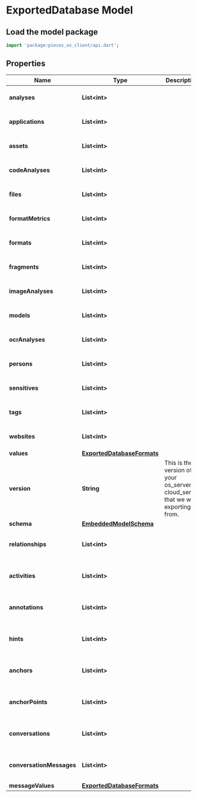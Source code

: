 # ExportedDatabase Model

## Load the model package
```dart
import 'package:pieces_os_client/api.dart';
```

## Properties
Name | Type | Description | Notes
------------ | ------------- | ------------- | -------------
**analyses** | **List\<int\>** |  | [default to const []]
**applications** | **List\<int\>** |  | [default to const []]
**assets** | **List\<int\>** |  | [default to const []]
**codeAnalyses** | **List\<int\>** |  | [default to const []]
**files** | **List\<int\>** |  | [default to const []]
**formatMetrics** | **List\<int\>** |  | [default to const []]
**formats** | **List\<int\>** |  | [default to const []]
**fragments** | **List\<int\>** |  | [default to const []]
**imageAnalyses** | **List\<int\>** |  | [default to const []]
**models** | **List\<int\>** |  | [default to const []]
**ocrAnalyses** | **List\<int\>** |  | [default to const []]
**persons** | **List\<int\>** |  | [default to const []]
**sensitives** | **List\<int\>** |  | [default to const []]
**tags** | **List\<int\>** |  | [default to const []]
**websites** | **List\<int\>** |  | [default to const []]
**values** | [**ExportedDatabaseFormats**](ExportedDatabaseFormats) |  | 
**version** | **String** | This is the version of your os_server or cloud_server that we we exporting from. | 
**schema** | [**EmbeddedModelSchema**](EmbeddedModelSchema) |  | [optional] 
**relationships** | **List\<int\>** |  | [optional] [default to const []]
**activities** | **List\<int\>** |  | [optional] [default to const []]
**annotations** | **List\<int\>** |  | [optional] [default to const []]
**hints** | **List\<int\>** |  | [optional] [default to const []]
**anchors** | **List\<int\>** |  | [optional] [default to const []]
**anchorPoints** | **List\<int\>** |  | [optional] [default to const []]
**conversations** | **List\<int\>** |  | [optional] [default to const []]
**conversationMessages** | **List\<int\>** |  | [optional] [default to const []]
**messageValues** | [**ExportedDatabaseFormats**](ExportedDatabaseFormats) |  | [optional] 




